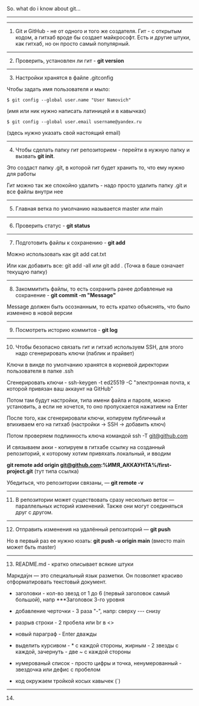 So. what do i know about git...

---
---

1. Git и GitHub - не от одного и того же создателя. Гит - с открытым кодом, а гитхаб вроде бы создает майкрософт. Есть и другие штуки, как гитхаб, но он просто самый популярный.

---

2. Проверить, установлен ли гит - **git version**

---

3. Настройки хранятся в файле .gitconfig

Чтобы задать имя пользователя и мыло: 

```$ git config --global user.name "User Namovich"```

(имя или ник нужно написать латиницей и в кавычках)

```$ git config --global user.email username@yandex.ru```

(здесь нужно указать свой настоящий email) 

---

4. Чтобы сделать папку гит репозиторием - перейти в нужную папку и вызвать **git init**.

Это создаст папку .git, в которой гит будет хранить то, что ему нужно для работы

Гит можно так же спокойно удалить - надо просто удалить папку .git и все файлы внутри нее

---

5. Главная ветка по умолчанию называется master или main

---

6. Проверить статус - **git status**

---

7. Подготовить файлы к сохранению - **git add**

Можно использовать как git add cat.txt

Или как добавить все: git add -all или git add .  (Точка в баше означает текущую папку)

---

8. Закоммитить файлы, то есть сохранить ранее добавленые на сохранение - **git commit -m "Message"**

Message должен быть осознанным, то есть кратко объяснять, что было изменено в новой версии

---

9. Посмотреть историю коммитов - **git log**

---

10. Чтобы безопасно связать гит и гитхаб используем SSH, для этого надо сгенерировать ключи (паблик и прайвет)

Ключи в винде по умолчанию хранятся в корневой директории пользователя в папке .ssh

Сгенерировать ключи - ssh-keygen -t ed25519 -C "электронная почта, к которой привязан ваш аккаунт на GitHub" 

Потом там будут настройки, типа имени файла и пароля, можно установить, а если не хочется, то оно пропускается нажатием на Enter

После того, как сгенерировали ключи, копируем публичный и впихиваем его на гитхаб (настройки -> SSH -> добавить ключ)

Потом проверяем подлинность ключа командой ssh -T git@github.com 

И связываем акки - копируем в гитхабе ссылку на созданный репозиторий, к которому хотим привяхать локальный, и вводим

**git remote add origin git@github.com:%ИМЯ_АККАУНТА%/first-project.git** (тут типа ссылка)

Убедиться, что репозитории связаны, — **git remote -v**

---

11. В репозитории может существовать сразу несколько веток — параллельных историй изменений. Также они могут соединяться друг с другом.

---

12. Отправить изменения на удалённый репозиторий — **git push**

Но в первый раз ее нужно юзать: **git push -u origin main**  (вместо main может бьть master)

---

13. README.md - кратко описывает всякие штуки

Маркда́ун — это специальный язык разметки. Он позволяет красиво отформатировать текстовый документ.

- заголовки - кол-во звезд от 1 до 6 (первый заголовок самый большой), напр ***Заголовок 3-го уровня

- добавление черточки - 3 раза "-", напр: сверху --- снизу

- разрыв строки - 2 пробела или br в <>

- новый параграф - Enter дважды 

- выделить курсивом - * с каждой стороны, жирным - 2 звезды с каждой, зачернуть - две ~ с каждой стороны

- нумерованый список - просто цифры и точка, ненумерованный - звездочка или дефис с пробелом

- код окружаем тройкой косых кавычек (`)

---

14. 

